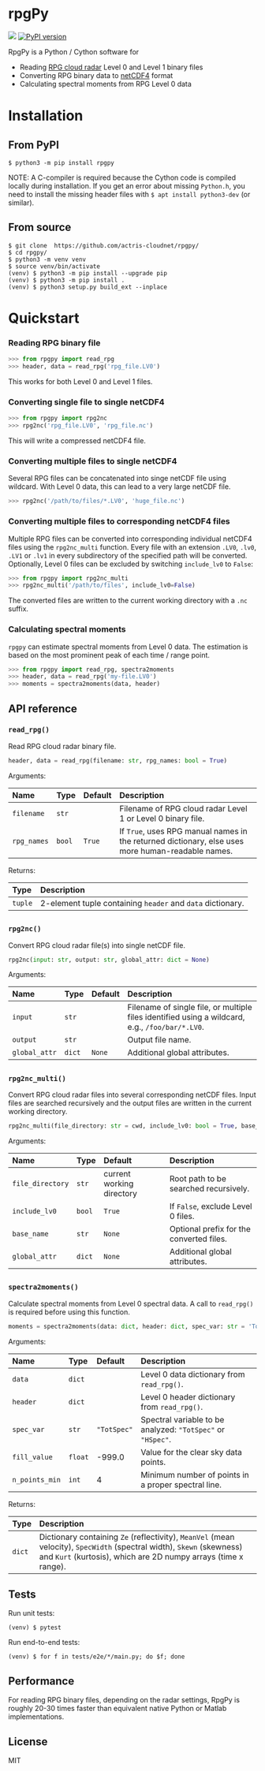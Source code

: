 # rpgPy

![](https://github.com/actris-cloudnet/rpgpy/workflows/RpgPy%20CI/badge.svg)
[![PyPI version](https://badge.fury.io/py/rpgPy.svg)](https://badge.fury.io/py/rpgPy)

RpgPy is a Python / Cython software for 
* Reading [RPG cloud radar](https://www.radiometer-physics.de/products/microwave-remote-sensing-instruments/94-ghz-fmcw-doppler-cloud-radar/) Level 0 and Level 1 binary files
* Converting RPG binary data to [netCDF4](https://www.unidata.ucar.edu/software/netcdf/) format
* Calculating spectral moments from RPG Level 0 data

# Installation

## From PyPI
```
$ python3 -m pip install rpgpy
```
NOTE: A C-compiler is required because the Cython code is compiled locally during installation.
If you get an error about missing `Python.h`, you need to install the missing header files with `$ apt install python3-dev` (or similar).

## From source
``` 
$ git clone  https://github.com/actris-cloudnet/rpgpy/
$ cd rpgpy/
$ python3 -m venv venv
$ source venv/bin/activate
(venv) $ python3 -m pip install --upgrade pip
(venv) $ python3 -m pip install .
(venv) $ python3 setup.py build_ext --inplace
```

# Quickstart

### Reading RPG binary file
```python
>>> from rpgpy import read_rpg
>>> header, data = read_rpg('rpg_file.LV0')
```
This works for both Level 0 and Level 1 files.

### Converting single file to single netCDF4
```python
>>> from rpgpy import rpg2nc
>>> rpg2nc('rpg_file.LV0', 'rpg_file.nc')
```
This will write a compressed netCDF4 file.

### Converting multiple files to single netCDF4
Several RPG files can be concatenated into singe netCDF file using wildcard.
With Level 0 data, this can lead to a very large netCDF file.
```python
>>> rpg2nc('/path/to/files/*.LV0', 'huge_file.nc')
```

### Converting multiple files to corresponding netCDF4 files
Multiple RPG files can be converted into corresponding individual netCDF4 files using the `rpg2nc_multi` function.
Every file with an extension `.LV0`, `.lv0`, `.LV1` or `.lv1` in every subdirectory of the specified path will be converted.
Optionally, Level 0 files can be excluded by switching `include_lv0` to `False`:
```python
>>> from rpgpy import rpg2nc_multi
>>> rpg2nc_multi('/path/to/files', include_lv0=False)
```
The converted files are written to the current working directory with a `.nc` suffix. 

### Calculating spectral moments
`rpgpy` can estimate spectral moments from Level 0 data. The estimation is based on the most 
prominent peak of each time / range point.
```python
>>> from rpgpy import read_rpg, spectra2moments
>>> header, data = read_rpg('my-file.LV0')
>>> moments = spectra2moments(data, header)
```

## API reference

### `read_rpg()`

Read RPG cloud radar binary file.

```python
header, data = read_rpg(filename: str, rpg_names: bool = True)
```

Arguments:

| Name        | Type     | Default | Description                                | 
| :---        | :------  | :---    | :---                                       |
| `filename`  | `str`    |         | Filename of RPG cloud radar Level 1 or Level 0 binary file. |
| `rpg_names` | `bool`   | `True`  | If `True`, uses RPG manual names in the returned dictionary, else uses more human-readable names.|

Returns:

| Type        | Description                                                | 
| :---------- | :---                                                       |
| `tuple`     | 2-element tuple containing `header` and `data` dictionary. |

##
### `rpg2nc()`

Convert RPG cloud radar file(s) into single netCDF file.

```python
rpg2nc(input: str, output: str, global_attr: dict = None)
```

Arguments:

|  Name         | Type         | Default  | Description                
| :---          | :----------  | :---     | :---                         
| `input`       | `str`        |          | Filename of single file, or multiple files identified using a wildcard, e.g., `/foo/bar/*.LV0`.   
| `output`      | `str`        |          | Output file name. 
| `global_attr` | `dict`       | `None`   | Additional global attributes. 

##
### `rpg2nc_multi()`

Convert RPG cloud radar files into several corresponding netCDF files. Input files are searched 
recursively and the output files are written in the current working directory.

```python
rpg2nc_multi(file_directory: str = cwd, include_lv0: bool = True, base_name: str = None, global_attr: dict = None)
```

Arguments:

|  Name             | Type        | Default                    | Description                                    
| :---              | :------     | :---                       | :---                                           
| `file_directory`  | `str`       | current working directory  | Root path to be searched recursively.     
| `include_lv0`     | `bool`      | `True`                     | If `False`, exclude Level 0 files.             
| `base_name`       | `str`       | `None`                     | Optional prefix for the converted files.       
| `global_attr`     | `dict`      | `None`                     | Additional global attributes.

##
### `spectra2moments()`

Calculate spectral moments from Level 0 spectral data. A call to `read_rpg()` is required before using this function.

```python
moments = spectra2moments(data: dict, header: dict, spec_var: str = 'Totspec', fill_value: float = -999.0, n_points_min: int = 4)
```

Arguments:

|  Name          | Type       | Default       | Description                                    
| :---           | :--------  | :---          | :---                                           
| `data`         | `dict`     |               | Level 0 data dictionary from `read_rpg()`.      
| `header`       | `dict`     |               | Level 0 header dictionary from `read_rpg()`.    
| `spec_var`     | `str`      | `"TotSpec"`   | Spectral variable to be analyzed: `"TotSpec"` or `"HSpec"`.
| `fill_value`   | `float`    | -999.0        | Value for the clear sky data points.
| `n_points_min` | `int`      | 4             | Minimum number of points in a proper spectral line.

Returns:

| Type      | Description                                                 | 
| :-------  | :---                                                        |
| `dict`    | Dictionary containing `Ze` (reflectivity), `MeanVel` (mean velocity), `SpecWidth` (spectral width), `Skewn` (skewness) and `Kurt` (kurtosis), which are 2D numpy arrays (time x range).|


## Tests
Run unit tests:
```
(venv) $ pytest
```

Run end-to-end tests:
```
(venv) $ for f in tests/e2e/*/main.py; do $f; done
```


## Performance
For reading RPG binary files, depending on the radar settings, RpgPy is roughly 20-30 times faster
than equivalent native Python or Matlab implementations.

## License
MIT
